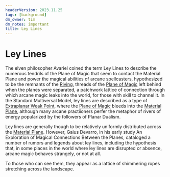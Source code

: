 ```yaml
---
headerVersion: 2023.11.25
tags: [background]
dm_owner: tim
dm_notes: important
title: Ley Lines
---
```

# Ley Lines



The elven philosopher Avariel coined the term Ley Lines to describe the numerous tendrils of the Plane of Magic that seem to contact the Material Plane and power the magical abilities of arcane spellcasters, hypothesized to be the remnants of the [Riving](<../../events/ancient/riving.md>), threads of the [Plane of Magic](<../plane-of-magic.md>) left behind when the planes were separated, a patchwork lattice of connection through which arcane magic leaks into the world, for those with skill to channel it. In the Standard Multiversal Model, ley lines are described as a type of [Extraplanar Weak Point](<./extraplanar-weak-point.md>), where the [Plane of Magic](<../plane-of-magic.md>) bleeds into the [Material Plane](<../material-plane.md>), although many arcane practiioners perfer the metaphor of rivers of energy popularized by the followers of Planar Dualism. 

Ley lines are generally though to be relatively uniformly distributed across the [Material Plane](<../material-plane.md>). However, Gaius Devarro, in his early study An Exploration of Magical Connections Between the Planes, cataloged a number of rumors and legends about ley lines, including the hypothesis that, in some places in the world where ley lines are disrupted or absence, arcane magic behaves strangely, or not at all.  

To those who can see them, they appear as a lattice of shimmering ropes stretching across the landscape.



